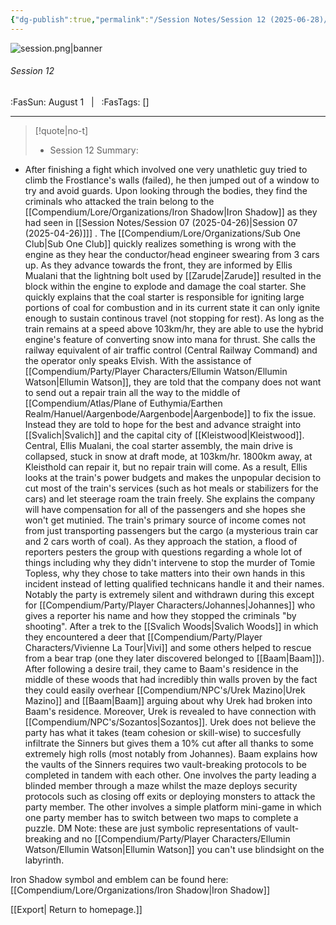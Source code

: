 ```yaml
---
{"dg-publish":true,"permalink":"/Session Notes/Session 12 (2025-06-28)/"}
---
```



![session.png|banner](/img/user/Assets/Images/Session.png)
###### Session 12
<span class="sub2">:FasSun: August 1 &nbsp; | &nbsp; :FasTags: []</span>
___

> [!quote|no-t] 
>- Session 12 Summary:
- After finishing a fight which involved one very unathletic guy tried to climb the Frostlance's walls (failed), he then jumped out of a window to try and avoid guards. Upon looking through the bodies, they find the criminals who attacked the train belong to the [[Compendium/Lore/Organizations/Iron Shadow\|Iron Shadow]] as they had seen in [[Session Notes/Session 07 (2025-04-26)\|Session 07 (2025-04-26)]]] .  The [[Compendium/Lore/Organizations/Sub One Club\|Sub One Club]] quickly realizes something is wrong with the engine as they hear the conductor/head engineer swearing from 3 cars up. As they advance towards the front, they are informed by Ellis Mualani that the lightning bolt used by [[Zarude\|Zarude]] resulted in the block within the engine to explode and damage the coal starter. She quickly explains that the coal starter is responsible for igniting large portions of coal for combustion and in its current state it can only ignite enough to sustain continous travel (not stopping for rest). As long as the train remains at a speed above 103km/hr, they are able to use the hybrid engine's feature of converting snow into mana for thrust.  She calls the railway equivalent of air traffic control (Central Railway Command) and the operator only speaks Elvish. With the assistance of [[Compendium/Party/Player Characters/Ellumin Watson/Ellumin Watson\|Ellumin Watson]], they are told that the company does not want to send out a repair train all the way to the middle of [[Compendium/Atlas/Plane of Euthymia/Earthen Realm/Hanuel/Aargenbode/Aargenbode\|Aargenbode]] to fix the issue. Instead they are told to hope for the best and advance straight into [[Svalich\|Svalich]] and the capital city of [[Kleistwood\|Kleistwood]]. Central, Ellis Mualani, the coal starter assembly, the main drive is collapsed, stuck in snow at draft mode, at 103km/hr. 1800km away, at Kleisthold can repair it, but no repair train will come. As a result, Ellis looks at the train's power budgets and makes the unpopular decision to cut most of the train's services (such as hot meals or stabilizers for the cars) and let steerage roam the train freely. She explains the company will have compensation for all of the passengers and she hopes she won't get mutinied.  The train's primary source of income comes not from just transporting passengers but the cargo (a mysterious train car and 2 cars worth of coal). As they approach the station, a flood of reporters pesters the group with questions regarding a whole lot of things including why they didn't intervene to stop the murder of Tomie Topless, why they chose to take matters into their own hands in this incident instead of letting qualified technicans handle it and their names. Notably the party is extremely silent and withdrawn during this except for [[Compendium/Party/Player Characters/Johannes\|Johannes]] who gives a reporter his name and how they stopped the criminals "by shooting". After a trek to the [[Svalich Woods\|Svalich Woods]] in which they encountered a deer that [[Compendium/Party/Player Characters/Vivienne La Tour\|Vivi]] and some others helped to rescue from a bear trap (one they later discovered belonged to [[Baam\|Baam]]). After following a desire trail, they came to Baam's residence in the middle of these woods that had incredibly thin walls proven by the fact they could easily overhear [[Compendium/NPC's/Urek Mazino\|Urek Mazino]] and [[Baam\|Baam]] arguing about why Urek had broken into Baam's residence. Moreover, Urek is revealed to have connection with [[Compendium/NPC's/Sozantos\|Sozantos]]. Urek does not believe the party has what it takes (team cohesion or skill-wise) to succesfully infiltrate the Sinners but gives them a 10% cut after all thanks to some extremely high rolls (most notably from Johannes). Baam explains how the vaults of the Sinners requires two vault-breaking protocols to be completed in tandem with each other. One involves the party leading a blinded member through a maze whilst the maze deploys security protocols such as closing off exits or deploying monsters to attack the party member. The other involves a simple platform mini-game in which one party member has to switch between two maps to complete a puzzle. DM Note: these are just symbolic representations of vault-breaking and no [[Compendium/Party/Player Characters/Ellumin Watson/Ellumin Watson\|Ellumin Watson]] you can't use blindsight on the labyrinth. 

Iron Shadow symbol and emblem can be found here: [[Compendium/Lore/Organizations/Iron Shadow\|Iron Shadow]]

[[Export\| Return to homepage.]]